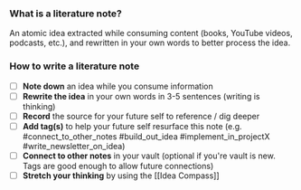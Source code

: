 
### What is a literature note? 
An atomic idea extracted while consuming content (books, YouTube videos, podcasts, etc.), and rewritten in your own words to better process the idea. 

### How to write a literature note
- [ ] **Note down** an idea while you consume information
- [ ] **Rewrite the idea** in your own words in 3-5 sentences (writing is thinking) 
- [ ] **Record** the source for your future self to reference / dig deeper  
- [ ] **Add tag(s)** to help your future self resurface this note (e.g. #connect_to_other_notes #build_out_idea #implement_in_projectX #write_newsletter_on_idea) 
- [ ] **Connect to other notes** in your vault (optional if you're vault is new. Tags are good enough to allow future connections)
- [ ] **Stretch your thinking** by using the [[Idea Compass]]